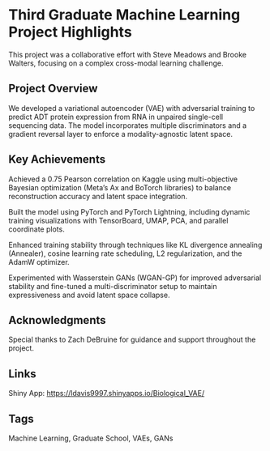 # Third Graduate Machine Learning Project Highlights

This project was a collaborative effort with Steve Meadows and Brooke Walters, focusing on a complex cross-modal learning challenge.

## Project Overview

We developed a variational autoencoder (VAE) with adversarial training to predict ADT protein expression from RNA in unpaired single-cell sequencing data. The model incorporates multiple discriminators and a gradient reversal layer to enforce a modality-agnostic latent space.

## Key Achievements

Achieved a 0.75 Pearson correlation on Kaggle using multi-objective Bayesian optimization (Meta’s Ax and BoTorch libraries) to balance reconstruction accuracy and latent space integration.

Built the model using PyTorch and PyTorch Lightning, including dynamic training visualizations with TensorBoard, UMAP, PCA, and parallel coordinate plots.

Enhanced training stability through techniques like KL divergence annealing (Annealer), cosine learning rate scheduling, L2 regularization, and the AdamW optimizer.

Experimented with Wasserstein GANs (WGAN-GP) for improved adversarial stability and fine-tuned a multi-discriminator setup to maintain expressiveness and avoid latent space collapse.

## Acknowledgments

Special thanks to Zach DeBruine for guidance and support throughout the project.

## Links

Shiny App: https://ldavis9997.shinyapps.io/Biological_VAE/

## Tags

Machine Learning, Graduate School, VAEs, GANs

